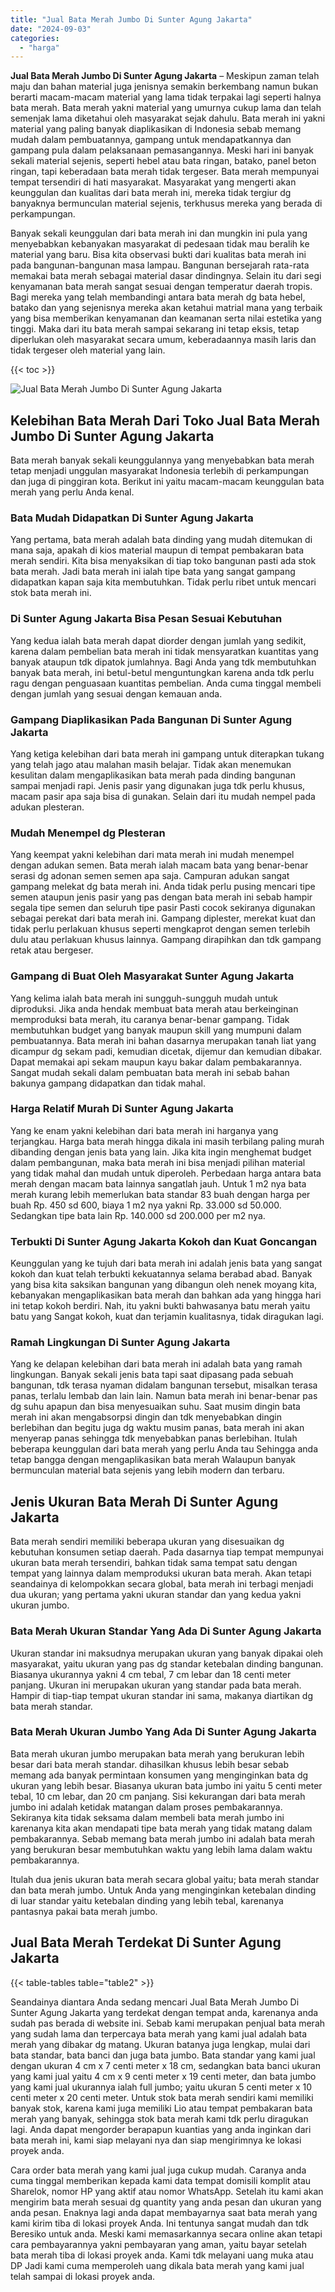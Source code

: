```yaml
---
title: "Jual Bata Merah Jumbo Di Sunter Agung Jakarta"
date: "2024-09-03"
categories: 
  - "harga"
---
```


**Jual Bata Merah Jumbo Di Sunter Agung Jakarta** – Meskipun zaman telah maju dan bahan material juga jenisnya semakin berkembang namun bukan berarti macam-macam material yang lama tidak terpakai lagi seperti halnya bata merah. Bata merah yakni material yang umurnya cukup lama dan telah semenjak lama diketahui oleh masyarakat sejak dahulu. Bata merah ini yakni material yang paling banyak diaplikasikan di Indonesia sebab memang mudah dalam pembuatannya, gampang untuk mendapatkannya dan gampang pula dalam pelaksanaan pemasangannya. Meski hari ini banyak sekali material sejenis, seperti hebel atau bata ringan, batako, panel beton ringan, tapi keberadaan bata merah tidak tergeser. Bata merah mempunyai tempat tersendiri di hati masyarakat. Masyarakat yang mengerti akan keunggulan dan kualitas dari bata merah ini, mereka tidak tergiur dg banyaknya bermunculan material sejenis, terkhusus mereka yang berada di perkampungan.

Banyak sekali keunggulan dari bata merah ini dan mungkin ini pula yang menyebabkan kebanyakan masyarakat di pedesaan tidak mau beralih ke material yang baru. Bisa kita observasi bukti dari kualitas bata merah ini pada bangunan-bangunan masa lampau. Bangunan bersejarah rata-rata memakai bata merah sebagai material dasar dindingnya. Selain itu dari segi kenyamanan bata merah sangat sesuai dengan temperatur daerah tropis. Bagi mereka yang telah membandingi antara bata merah dg bata hebel, batako dan yang sejenisnya mereka akan ketahui matrial mana yang terbaik yang bisa memberikan kenyamanan dan keamanan serta nilai estetika yang tinggi. Maka dari itu bata merah sampai sekarang ini tetap eksis, tetap diperlukan oleh masyarakat secara umum, keberadaannya masih laris dan tidak tergeser oleh material yang lain.

{{< toc >}}

![Jual Bata Merah Jumbo Di Sunter Agung Jakarta](/images/jual-bata-merah-35.png)

## Kelebihan Bata Merah Dari Toko Jual Bata Merah Jumbo Di Sunter Agung Jakarta

Bata merah banyak sekali keunggulannya yang menyebabkan bata merah tetap menjadi unggulan masyarakat Indonesia terlebih di perkampungan dan juga di pinggiran kota. Berikut ini yaitu macam-macam keunggulan bata merah yang perlu Anda kenal.

### Bata Mudah Didapatkan Di Sunter Agung Jakarta

Yang pertama, bata merah adalah bata dinding yang mudah ditemukan di mana saja, apakah di kios material maupun di tempat pembakaran bata merah sendiri. Kita bisa menyaksikan di tiap toko bangunan pasti ada stok bata merah. Jadi bata merah ini ialah tipe bata yang sangat gampang didapatkan kapan saja kita membutuhkan. Tidak perlu ribet untuk mencari stok bata merah ini.

### Di Sunter Agung Jakarta Bisa Pesan Sesuai Kebutuhan

Yang kedua ialah bata merah dapat diorder dengan jumlah yang sedikit, karena dalam pembelian bata merah ini tidak mensyaratkan kuantitas yang banyak ataupun tdk dipatok jumlahnya. Bagi Anda yang tdk membutuhkan banyak bata merah, ini betul-betul menguntungkan karena anda tdk perlu ragu dengan penguasaan kuantitas pembelian. Anda cuma tinggal membeli dengan jumlah yang sesuai dengan kemauan anda.

### Gampang Diaplikasikan Pada Bangunan Di Sunter Agung Jakarta

Yang ketiga kelebihan dari bata merah ini gampang untuk diterapkan tukang yang telah jago atau malahan masih belajar. Tidak akan menemukan kesulitan dalam mengaplikasikan bata merah pada dinding bangunan sampai menjadi rapi. Jenis pasir yang digunakan juga tdk perlu khusus, macam pasir apa saja bisa di gunakan. Selain dari itu mudah nempel pada adukan plesteran.

### Mudah Menempel dg Plesteran

Yang keempat yakni kelebihan dari mata merah ini mudah menempel dengan adukan semen. Bata merah ialah macam bata yang benar-benar serasi dg adonan semen semen apa saja. Campuran adukan sangat gampang melekat dg bata merah ini. Anda tidak perlu pusing mencari tipe semen ataupun jenis pasir yang pas dengan bata merah ini sebab hampir segala tipe semen dan seluruh tipe pasir Pasti cocok sekiranya digunakan sebagai perekat dari bata merah ini. Gampang diplester, merekat kuat dan tidak perlu perlakuan khusus seperti mengkaprot dengan semen terlebih dulu atau perlakuan khusus lainnya. Gampang dirapihkan dan tdk gampang retak atau bergeser.

### Gampang di Buat Oleh Masyarakat Sunter Agung Jakarta

Yang kelima ialah bata merah ini sungguh-sungguh mudah untuk diproduksi. Jika anda hendak membuat bata merah atau berkeinginan memproduksi bata merah, itu caranya benar-benar gampang. Tidak membutuhkan budget yang banyak maupun skill yang mumpuni dalam pembuatannya. Bata merah ini bahan dasarnya merupakan tanah liat yang dicampur dg sekam padi, kemudian dicetak, dijemur dan kemudian dibakar. Dapat memakai api sekam maupun kayu bakar dalam pembakarannya. Sangat mudah sekali dalam pembuatan bata merah ini sebab bahan bakunya gampang didapatkan dan tidak mahal.

### Harga Relatif Murah Di Sunter Agung Jakarta

Yang ke enam yakni kelebihan dari bata merah ini harganya yang terjangkau. Harga bata merah hingga dikala ini masih terbilang paling murah dibanding dengan jenis bata yang lain. Jika kita ingin menghemat budget dalam pembangunan, maka bata merah ini bisa menjadi pilihan material yang tidak mahal dan mudah untuk diperoleh. Perbedaan harga antara bata merah dengan macam bata lainnya sangatlah jauh. Untuk 1 m2 nya bata merah kurang lebih memerlukan bata standar 83 buah dengan harga per buah Rp. 450 sd 600, biaya 1 m2 nya yakni Rp. 33.000 sd 50.000. Sedangkan tipe bata lain Rp. 140.000 sd 200.000 per m2 nya.

### Terbukti Di Sunter Agung Jakarta Kokoh dan Kuat Goncangan

Keunggulan yang ke tujuh dari bata merah ini adalah jenis bata yang sangat kokoh dan kuat telah terbukti kekuatannya selama berabad abad. Banyak yang bisa kita saksikan bangunan yang dibangun oleh nenek moyang kita, kebanyakan mengaplikasikan bata merah dan bahkan ada yang hingga hari ini tetap kokoh berdiri. Nah, itu yakni bukti bahwasanya batu merah yaitu batu yang Sangat kokoh, kuat dan terjamin kualitasnya, tidak diragukan lagi.

### Ramah Lingkungan Di Sunter Agung Jakarta

Yang ke delapan kelebihan dari bata merah ini adalah bata yang ramah lingkungan. Banyak sekali jenis bata tapi saat dipasang pada sebuah bangunan, tdk terasa nyaman didalam bangunan tersebut, misalkan terasa panas, terlalu lembab dan lain lain. Namun bata merah ini benar-benar pas dg suhu apapun dan bisa menyesuaikan suhu. Saat musim dingin bata merah ini akan mengabsorpsi dingin dan tdk menyebabkan dingin berlebihan dan begitu juga dg waktu musim panas, bata merah ini akan menyerap panas sehingga tdk menyebabkan panas berlebihan. Itulah beberapa keunggulan dari bata merah yang perlu Anda tau Sehingga anda tetap bangga dengan mengaplikasikan bata merah Walaupun banyak bermunculan material bata sejenis yang lebih modern dan terbaru.

## Jenis Ukuran Bata Merah Di Sunter Agung Jakarta

Bata merah sendiri memiliki beberapa ukuran yang disesuaikan dg kebutuhan konsumen setiap daerah. Pada dasarnya tiap tempat mempunyai ukuran bata merah tersendiri, bahkan tidak sama tempat satu dengan tempat yang lainnya dalam memproduksi ukuran bata merah. Akan tetapi seandainya di kelompokkan secara global, bata merah ini terbagi menjadi dua ukuran; yang pertama yakni ukuran standar dan yang kedua yakni ukuran jumbo.

### Bata Merah Ukuran Standar Yang Ada Di Sunter Agung Jakarta

Ukuran standar ini maksudnya merupakan ukuran yang banyak dipakai oleh masyarakat, yaitu ukuran yang pas dg standar ketebalan dinding bangunan. Biasanya ukurannya yakni 4 cm tebal, 7 cm lebar dan 18 centi meter panjang. Ukuran ini merupakan ukuran yang standar pada bata merah. Hampir di tiap-tiap tempat ukuran standar ini sama, makanya diartikan dg bata merah standar.

### Bata Merah Ukuran Jumbo Yang Ada Di Sunter Agung Jakarta

Bata merah ukuran jumbo merupakan bata merah yang berukuran lebih besar dari bata merah standar. dihasilkan khusus lebih besar sebab memang ada banyak permintaan konsumen yang menginginkan bata dg ukuran yang lebih besar. Biasanya ukuran bata jumbo ini yaitu 5 centi meter tebal, 10 cm lebar, dan 20 cm panjang. Sisi kekurangan dari bata merah jumbo ini adalah ketidak matangan dalam proses pembakarannya. Sekiranya kita tidak seksama dalam membeli bata merah jumbo ini karenanya kita akan mendapati tipe bata merah yang tidak matang dalam pembakarannya. Sebab memang bata merah jumbo ini adalah bata merah yang berukuran besar membutuhkan waktu yang lebih lama dalam waktu pembakarannya.

Itulah dua jenis ukuran bata merah secara global yaitu; bata merah standar dan bata merah jumbo. Untuk Anda yang menginginkan ketebalan dinding di luar standar yaitu ketebalan dinding yang lebih tebal, karenanya pantasnya pakai bata merah jumbo.

## Jual Bata Merah Terdekat Di Sunter Agung Jakarta

{{< table-tables table="table2" >}}

Seandainya diantara Anda sedang mencari Jual Bata Merah Jumbo Di Sunter Agung Jakarta yang terdekat dengan tempat anda, karenanya anda sudah pas berada di website ini. Sebab kami merupakan penjual bata merah yang sudah lama dan terpercaya bata merah yang kami jual adalah bata merah yang dibakar dg matang. Ukuran batanya juga lengkap, mulai dari bata standar, bata banci dan juga bata jumbo. Bata standar yang kami jual dengan ukuran 4 cm x 7 centi meter x 18 cm, sedangkan bata banci ukuran yang kami jual yaitu 4 cm x 9 centi meter x 19 centi meter, dan bata jumbo yang kami jual ukurannya ialah full jumbo; yaitu ukuran 5 centi meter x 10 centi meter x 20 centi meter. Untuk stok bata merah sendiri kami memiliki banyak stok, karena kami juga memiliki Lio atau tempat pembakaran bata merah yang banyak, sehingga stok bata merah kami tdk perlu diragukan lagi. Anda dapat mengorder berapapun kuantias yang anda inginkan dari bata merah ini, kami siap melayani nya dan siap mengirimnya ke lokasi proyek anda.

Cara order bata merah yang kami jual juga cukup mudah. Caranya anda cuma tinggal memberikan kepada kami data tempat domisili komplit atau Sharelok, nomor HP yang aktif atau nomor WhatsApp. Setelah itu kami akan mengirim bata merah sesuai dg quantity yang anda pesan dan ukuran yang anda pesan. Enaknya lagi anda dapat membayarnya saat bata merah yang kami kirim tiba di lokasi proyek Anda. Ini tentunya sangat mudah dan tdk Beresiko untuk anda. Meski kami memasarkannya secara online akan tetapi cara pembayarannya yakni pembayaran yang aman, yaitu bayar setelah bata merah tiba di lokasi proyek anda. Kami tdk melayani uang muka atau DP Jadi kami cuma memperoleh uang dikala bata merah yang kami jual telah sampai di lokasi proyek anda.
